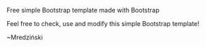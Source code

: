 
Free simple Bootstrap template made with Bootstrap

Feel free to check, use and modify this simple Bootstrap template!

~Mredziński

